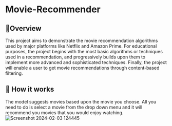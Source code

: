 # Movie-Recommender

## 🧩Overview
This project aims to demonstrate the movie recommendation algorithms used by major platforms like Netflix and Amazon Prime. For educational purposes, the project begins with the most basic algorithms or techniques used in a recommendation, and progressively builds upon them to implement more advanced and sophisticated techniques. Finally, the project will enable a user to get movie recommendations through content-based filtering.

## 🚀 How it works
The model suggests movies based upon the movie you choose. All you need to do is select a movie from the drop down menu and it will recommend you movies that you would enjoy watching.
![Screenshot 2024-02-03 124445](https://github.com/IshitaJaiswal16/MovieRecommender/assets/145591560/3ad7fa81-c40b-4c61-9f23-fd9f818b6df4)
